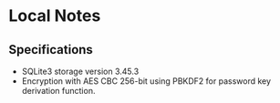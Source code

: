 # Local Notes

## Specifications

- SQLite3 storage version 3.45.3
- Encryption with AES CBC 256-bit using PBKDF2 for password key derivation function.
